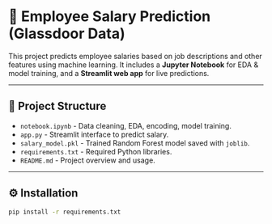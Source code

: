 
# 💼 Employee Salary Prediction (Glassdoor Data)

This project predicts employee salaries based on job descriptions and other features using machine learning. It includes a **Jupyter Notebook** for EDA & model training, and a **Streamlit web app** for live predictions.

---

## 📂 Project Structure

- `notebook.ipynb` - Data cleaning, EDA, encoding, model training.
- `app.py` - Streamlit interface to predict salary.
- `salary_model.pkl` - Trained Random Forest model saved with `joblib`.
- `requirements.txt` - Required Python libraries.
- `README.md` - Project overview and usage.

---

## ⚙️ Installation

```bash
pip install -r requirements.txt
